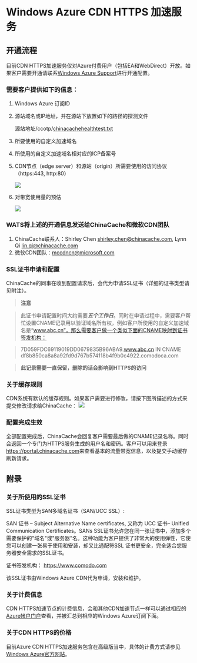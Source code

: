 # Windows Azure CDN HTTPS 加速服务


## 开通流程
目前CDN HTTPS加速服务仅对Azure付费用户（包括EA和WebDirect）开放。如果客户需要开通请联系[Windows Azure Support](http://www.windowsazure.cn/support/contact/?fb=001)进行开通配置。

### 需要客户提供如下的信息：

1. Windows Azure 订阅ID
2. 源站域名或IP地址，并在源站下放置如下的路径的探测文件
	
	源站地址/ccotp/[chinacachehealthtest.txt](./img/chinacachehealthtest.txt)
3. 所要使用的自定义加速域名
4. 所使用的自定义加速域名相对应的ICP备案号
5. CDN节点（edge server）和源站（origin）所需要使用的访问协议（https:443, http:80）
	
	![][1]
6. 对带宽使用量的预估 
	
	![][2]



### WATS将上述的开通信息发送给ChinaCache和微软CDN团队

1. ChinaCache联系人：Shirley Chen <shirley.chen@chinacache.com>, Lynn Qi <lin.qi@chinacache.com> 
2. 微软CDN团队：<mccdncn@microsoft.com>


### SSL证书申请和配置
ChinaCache的同事在收到配置请求后，会代为申请SSL证书（详细的证书类型请见附注）。
> **注意**

> 此证书申请配置时间大约需要***五个工作日***。同时在申请过程中，需要客户帮忙设置CNAME记录用以验证域名所有权，例如客户所使用的自定义加速域名是“www.abc.cn”，那么需要客户做一个类似下面的CNAME映射到证书签发机构：

> 7D059FDC69119019DD0679835B96ABA9.www.abc.cn IN CNAME df8b850ca8a8a92fd9d767b574118b4f9b0c4922.comodoca.com 

>**此记录需要一直保留，删除的话会影响到HTTPS的访问**


### 关于缓存规则
CDN系统有默认的缓存规则。如果客户需要进行修改，请按下图所描述的方式来提交修改请求给ChinaCache：
	![][3]






### 配置完成生效
全部配置完成后，ChinaCache会回复客户需要最后做的CNAME记录名称。同时会返回一个专门为HTTPS服务生成的用户名和密码。客户可以用来登录<https://portal.chinacache.com>来查看基本的流量带宽信息，以及提交手动缓存刷新请求。




## 附录

### 关于所使用的SSL证书
SSL证书类型为SAN多域名证书（SAN/UCC SSL）: 

SAN 证书 – Subject Alternative Name certificates, 又称为 UCC 证书– Unified Communication Certificates。SANs SSL证书允许您在同一张证书中，添加多个需要保护的"域名"或"服务器"名。这种功能为客户提供了非常大的使用弹性，它使您可以创建一张易于使用和安装，却又比通配符SSL 证书更安全，完全适合您服务器安全需求的SSL证书。

证书签发机构： <https://www.comodo.com>
	
该SSL证书由Windows Azure CDN代为申请，安装和维护。

### 关于计费信息
CDN HTTPS加速节点的计费信息，会和其他CDN加速节点一样可以通过相应的[Azure帐户门户](https://account.windowsazure.cn)查看，并被汇总到相应的Windows Azure订阅下面。


### 关于CDN HTTPS的价格
目前Azure CDN HTTPS加速服务包含在高级版当中，具体的计费方式请参见[Windows Azure官方网站](http://www.windowsazure.cn/home/features/caching/?fb=001#price)。

<!--Image references-->
[1]: ./img/001.png
[2]: ./img/002.png
[3]: ./img/003.png
[4]: ./img/004.png